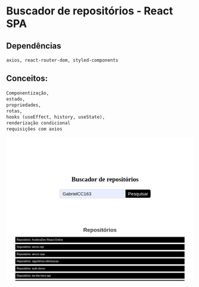 # Buscador de repositórios - React SPA

## Dependências
```
axios, react-router-dom, styled-components
```

## Conceitos:
```
Componentização,
estado,
propriedades,
rotas,
hooks (useEffect, history, useState),
renderização condicional
requisições com axios
```

![img1](./public/img1.png)
![img1](./public/img2.png)
